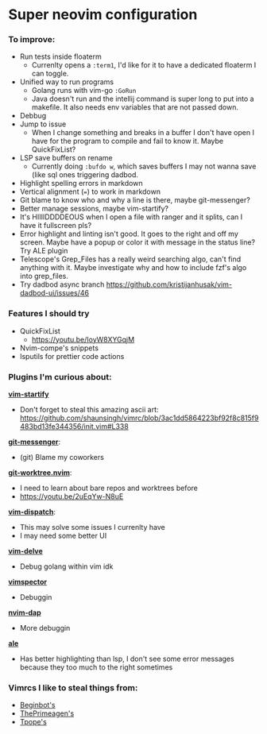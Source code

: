 # Super neovim configuration

### To improve:

 - Run tests inside floaterm
    - Currenlty opens a `:term1`, I'd like for it to have a dedicated floaterm I
      can toggle.
 - Unified way to run programs
    - Golang runs with vim-go `:GoRun`
    - Java doesn't run and the intellij command is super long to put into a
      makefile. It also needs env variables that are not passed down.
 - Debbug
 - Jump to issue
    - When I change something and breaks in a buffer I don't have open I have
      for the program to compile and fail to know it. Maybe QuickFixList?
 - LSP save buffers on rename
    - Currently doing `:bufdo w`, which saves buffers I may not wanna save (like
      sql ones triggering dadbod.
 - Highlight spelling errors in markdown
 - Vertical alignment (`=`) to work in markdown
 - Git blame to know who and why a line is there, maybe git-messenger?
 - Better manage sessions, maybe vim-startify?
 - It's HIIIIDDDDEOUS when I open a file with ranger and it splits, can I have
   it fullscreen pls?
 - Error highlight and linting isn't good. It goes to the right and off my
   screen. Maybe have a popup or color it with message in the status line? Try
   ALE plugin
 - Telescope's Grep_Files has a really weird searching algo, can't find
 anything with it. Maybe investigate why and how to include fzf's algo into
 grep_files.
 - Try dadbod async branch
   <https://github.com/kristijanhusak/vim-dadbod-ui/issues/46>

### Features I should try

 - QuickFixList
    - <https://youtu.be/IoyW8XYGqjM>
 - Nvim-compe's snippets
 - lsputils for prettier code actions

### Plugins I'm curious about:

[**vim-startify**](https://github.com/mhinz/vim-startify)
 - Don't forget to steal this amazing ascii art:
 <https://github.com/shaunsingh/vimrc/blob/3ac1dd5864223bf92f8c815f9483bd13fe344356/init.vim#L338>

[**git-messenger**](https://github.com/rhysd/git-messenger.vim):
 - (git) Blame my coworkers

[**git-worktree.nvim**](https://github.com/ThePrimeagen/git-worktree.nvim):
 - I need to learn about bare repos and worktrees before
 - <https://youtu.be/2uEqYw-N8uE>

[**vim-dispatch**](https://github.com/tpope/vim-dispatch):
 - This may solve some issues I currenlty have
 - I may need some better UI

[**vim-delve**](https://github.com/sebdah/vim-delve)
 - Debug golang within vim idk

[**vimspector**](https://github.com/puremourning/vimspector)
 - Debuggin

[**nvim-dap**](https://github.com/mfussenegger/nvim-dap)
 - More debuggin

[**ale**](https://github.com/dense-analysis/ale)
 - Has better highlighting than lsp, I don't see some error messages because
   they too much to the right sometimes

### Vimrcs I like to steal things from:

 - [Beginbot's](https://github.com/davidbegin/beginfiles/tree/c72ef20f9c613528af9f7b34be8d03093ad0d873/nvim)
 - [ThePrimeagen's](https://github.com/awesome-streamers/awesome-streamerrc/tree/master/ThePrimeagen)
 - [Tpope's](https://github.com/tpope/tpope)

